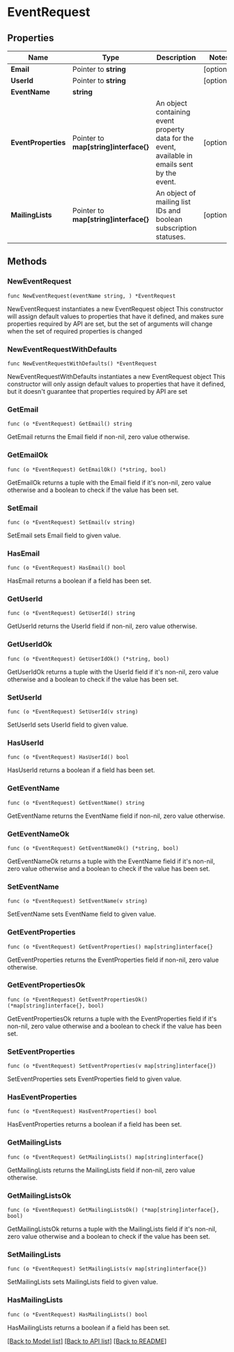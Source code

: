 # EventRequest

## Properties

Name | Type | Description | Notes
------------ | ------------- | ------------- | -------------
**Email** | Pointer to **string** |  | [optional] 
**UserId** | Pointer to **string** |  | [optional] 
**EventName** | **string** |  | 
**EventProperties** | Pointer to **map[string]interface{}** | An object containing event property data for the event, available in emails sent by the event. | [optional] 
**MailingLists** | Pointer to **map[string]interface{}** | An object of mailing list IDs and boolean subscription statuses. | [optional] 

## Methods

### NewEventRequest

`func NewEventRequest(eventName string, ) *EventRequest`

NewEventRequest instantiates a new EventRequest object
This constructor will assign default values to properties that have it defined,
and makes sure properties required by API are set, but the set of arguments
will change when the set of required properties is changed

### NewEventRequestWithDefaults

`func NewEventRequestWithDefaults() *EventRequest`

NewEventRequestWithDefaults instantiates a new EventRequest object
This constructor will only assign default values to properties that have it defined,
but it doesn't guarantee that properties required by API are set

### GetEmail

`func (o *EventRequest) GetEmail() string`

GetEmail returns the Email field if non-nil, zero value otherwise.

### GetEmailOk

`func (o *EventRequest) GetEmailOk() (*string, bool)`

GetEmailOk returns a tuple with the Email field if it's non-nil, zero value otherwise
and a boolean to check if the value has been set.

### SetEmail

`func (o *EventRequest) SetEmail(v string)`

SetEmail sets Email field to given value.

### HasEmail

`func (o *EventRequest) HasEmail() bool`

HasEmail returns a boolean if a field has been set.

### GetUserId

`func (o *EventRequest) GetUserId() string`

GetUserId returns the UserId field if non-nil, zero value otherwise.

### GetUserIdOk

`func (o *EventRequest) GetUserIdOk() (*string, bool)`

GetUserIdOk returns a tuple with the UserId field if it's non-nil, zero value otherwise
and a boolean to check if the value has been set.

### SetUserId

`func (o *EventRequest) SetUserId(v string)`

SetUserId sets UserId field to given value.

### HasUserId

`func (o *EventRequest) HasUserId() bool`

HasUserId returns a boolean if a field has been set.

### GetEventName

`func (o *EventRequest) GetEventName() string`

GetEventName returns the EventName field if non-nil, zero value otherwise.

### GetEventNameOk

`func (o *EventRequest) GetEventNameOk() (*string, bool)`

GetEventNameOk returns a tuple with the EventName field if it's non-nil, zero value otherwise
and a boolean to check if the value has been set.

### SetEventName

`func (o *EventRequest) SetEventName(v string)`

SetEventName sets EventName field to given value.


### GetEventProperties

`func (o *EventRequest) GetEventProperties() map[string]interface{}`

GetEventProperties returns the EventProperties field if non-nil, zero value otherwise.

### GetEventPropertiesOk

`func (o *EventRequest) GetEventPropertiesOk() (*map[string]interface{}, bool)`

GetEventPropertiesOk returns a tuple with the EventProperties field if it's non-nil, zero value otherwise
and a boolean to check if the value has been set.

### SetEventProperties

`func (o *EventRequest) SetEventProperties(v map[string]interface{})`

SetEventProperties sets EventProperties field to given value.

### HasEventProperties

`func (o *EventRequest) HasEventProperties() bool`

HasEventProperties returns a boolean if a field has been set.

### GetMailingLists

`func (o *EventRequest) GetMailingLists() map[string]interface{}`

GetMailingLists returns the MailingLists field if non-nil, zero value otherwise.

### GetMailingListsOk

`func (o *EventRequest) GetMailingListsOk() (*map[string]interface{}, bool)`

GetMailingListsOk returns a tuple with the MailingLists field if it's non-nil, zero value otherwise
and a boolean to check if the value has been set.

### SetMailingLists

`func (o *EventRequest) SetMailingLists(v map[string]interface{})`

SetMailingLists sets MailingLists field to given value.

### HasMailingLists

`func (o *EventRequest) HasMailingLists() bool`

HasMailingLists returns a boolean if a field has been set.


[[Back to Model list]](../README.md#documentation-for-models) [[Back to API list]](../README.md#documentation-for-api-endpoints) [[Back to README]](../README.md)


